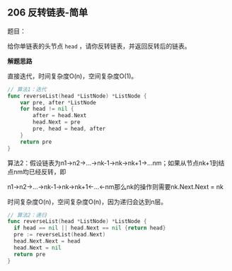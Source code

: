 ## 206 反转链表-简单

题目：

给你单链表的头节点 `head` ，请你反转链表，并返回反转后的链表。



**解题思路**

直接迭代，时间复杂度O(n)，空间复杂度O(1)。

```go
// 算法1：迭代
func reverseList(head *ListNode) *ListNode {
    var pre, after *ListNode
    for head != nil {
        after = head.Next
        head.Next = pre
        pre, head = head, after
    }
    return pre
}
```

算法2：假设链表为n1->n2->...->nk-1->nk->nk+1->...nm；如果从节点nk+1到结点nm均已经反转，即

n1->n2->...->nk-1->nk->nk+1<-...<-nm那么nk的操作则需要nk.Next.Next = nk

时间复杂度O(n)，空间复杂度O(n)，因为递归会达到n层。

```go
// 算法2：递归
func reverseList(head *ListNode) *ListNode {
  if head == nil || head.Next == nil {return head}
  pre := reverseList(head.Next)
  head.Next.Next = head
  head.Next = nil
  return pre
}
```

#### 